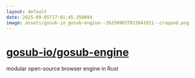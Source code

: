 ```yaml
---
layout: default
date: 2025-09-05T17:01:45.350094
image: assets/gosub-io_gosub-engine--20250905T023841911--cropped.png
---
```


# [gosub-io/gosub-engine](https://github.com/gosub-io/gosub-engine)

modular open-source browser engine in Rust
